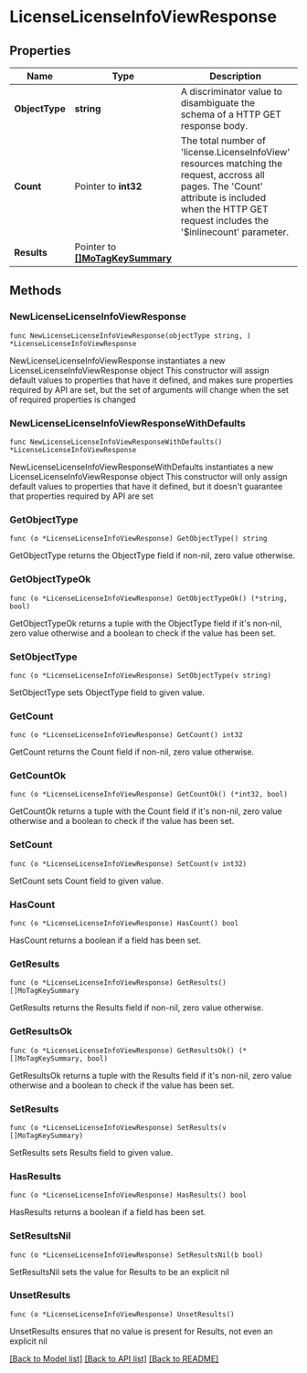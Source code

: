 # LicenseLicenseInfoViewResponse

## Properties

Name | Type | Description | Notes
------------ | ------------- | ------------- | -------------
**ObjectType** | **string** | A discriminator value to disambiguate the schema of a HTTP GET response body. | 
**Count** | Pointer to **int32** | The total number of &#39;license.LicenseInfoView&#39; resources matching the request, accross all pages. The &#39;Count&#39; attribute is included when the HTTP GET request includes the &#39;$inlinecount&#39; parameter. | [optional] 
**Results** | Pointer to [**[]MoTagKeySummary**](MoTagKeySummary.md) |  | [optional] 

## Methods

### NewLicenseLicenseInfoViewResponse

`func NewLicenseLicenseInfoViewResponse(objectType string, ) *LicenseLicenseInfoViewResponse`

NewLicenseLicenseInfoViewResponse instantiates a new LicenseLicenseInfoViewResponse object
This constructor will assign default values to properties that have it defined,
and makes sure properties required by API are set, but the set of arguments
will change when the set of required properties is changed

### NewLicenseLicenseInfoViewResponseWithDefaults

`func NewLicenseLicenseInfoViewResponseWithDefaults() *LicenseLicenseInfoViewResponse`

NewLicenseLicenseInfoViewResponseWithDefaults instantiates a new LicenseLicenseInfoViewResponse object
This constructor will only assign default values to properties that have it defined,
but it doesn't guarantee that properties required by API are set

### GetObjectType

`func (o *LicenseLicenseInfoViewResponse) GetObjectType() string`

GetObjectType returns the ObjectType field if non-nil, zero value otherwise.

### GetObjectTypeOk

`func (o *LicenseLicenseInfoViewResponse) GetObjectTypeOk() (*string, bool)`

GetObjectTypeOk returns a tuple with the ObjectType field if it's non-nil, zero value otherwise
and a boolean to check if the value has been set.

### SetObjectType

`func (o *LicenseLicenseInfoViewResponse) SetObjectType(v string)`

SetObjectType sets ObjectType field to given value.


### GetCount

`func (o *LicenseLicenseInfoViewResponse) GetCount() int32`

GetCount returns the Count field if non-nil, zero value otherwise.

### GetCountOk

`func (o *LicenseLicenseInfoViewResponse) GetCountOk() (*int32, bool)`

GetCountOk returns a tuple with the Count field if it's non-nil, zero value otherwise
and a boolean to check if the value has been set.

### SetCount

`func (o *LicenseLicenseInfoViewResponse) SetCount(v int32)`

SetCount sets Count field to given value.

### HasCount

`func (o *LicenseLicenseInfoViewResponse) HasCount() bool`

HasCount returns a boolean if a field has been set.

### GetResults

`func (o *LicenseLicenseInfoViewResponse) GetResults() []MoTagKeySummary`

GetResults returns the Results field if non-nil, zero value otherwise.

### GetResultsOk

`func (o *LicenseLicenseInfoViewResponse) GetResultsOk() (*[]MoTagKeySummary, bool)`

GetResultsOk returns a tuple with the Results field if it's non-nil, zero value otherwise
and a boolean to check if the value has been set.

### SetResults

`func (o *LicenseLicenseInfoViewResponse) SetResults(v []MoTagKeySummary)`

SetResults sets Results field to given value.

### HasResults

`func (o *LicenseLicenseInfoViewResponse) HasResults() bool`

HasResults returns a boolean if a field has been set.

### SetResultsNil

`func (o *LicenseLicenseInfoViewResponse) SetResultsNil(b bool)`

 SetResultsNil sets the value for Results to be an explicit nil

### UnsetResults
`func (o *LicenseLicenseInfoViewResponse) UnsetResults()`

UnsetResults ensures that no value is present for Results, not even an explicit nil

[[Back to Model list]](../README.md#documentation-for-models) [[Back to API list]](../README.md#documentation-for-api-endpoints) [[Back to README]](../README.md)


